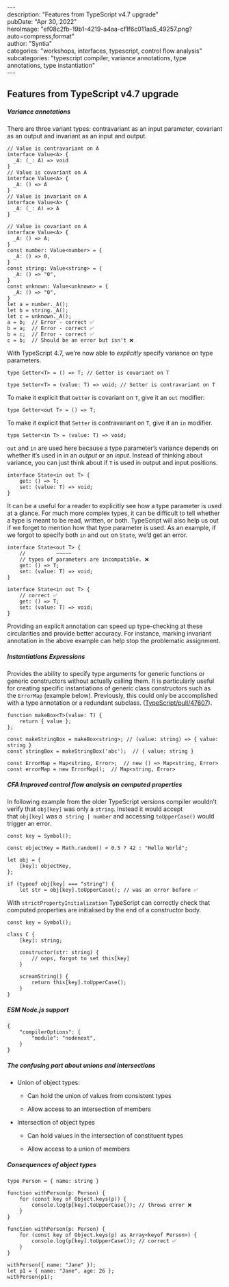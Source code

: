 \---  
description: "Features from TypeScript v4.7 upgrade"   
pubDate: "Apr 30, 2022"   
heroImage: "ef08c2fb-19b1-4219-a4aa-cf1f6c011aa5_49257.png?auto=compress,format"   
author: "Syntia"   
categories: "workshops, interfaces, typescript, control flow analysis"   
subcategories: "typescript compiler, variance annotations, type annotations, type instantiation"   
\---  

## **Features from TypeScript v4.7 upgrade**

##### **Variance annotations**

There are three variant types: contravariant as an input parameter, covariant as an output and invariant as an input and output.

```markup
// Value is contravariant on A
interface Value<A> {
  _A: (_: A) => void
}
// Value is covariant on A
interface Value<A> {
  _A: () => A
}
// Value is invariant on A
interface Value<A> {
  _A: (_: A) => A
}

```

```markup
// Value is covariant on A
interface Value<A> {
  _A: () => A;
}
const number: Value<number> = {
  _A: () => 0,
}
const string: Value<string> = {
  _A: () => "0",
}
const unknown: Value<unknown> = {
  _A: () => "0",
}
let a = number._A();
let b = string._A();
let c = unknown._A();
a = b;  // Error - correct ✅
b = a;  // Error - correct ✅
b = c;  // Error - correct ✅
c = b;  // Should be an error but isn't ❌

```

With TypeScript 4.7, we’re now able to _explicitly_ specify variance on type parameters.

```markup
type Getter<T> = () => T; // Getter is covariant on T

type Setter<T> = (value: T) => void; // Setter is contravariant on T

```

To make it explicit that `Getter` is covariant on `T`, give it an `out` modifier:

```markup
type Getter<out T> = () => T;

```

To make it explicit that `Setter` is contravariant on `T`, give it an `in` modifier.

```markup
type Setter<in T> = (value: T) => void;

```

`out` and `in` are used here because a type parameter’s variance depends on whether it’s used in in an _output_ or an _input_. Instead of thinking about variance, you can just think about if `T` is used in output and input positions.

```markup
interface State<in out T> {
    get: () => T;
    set: (value: T) => void;
}

```

It can be a useful for a reader to explicitly see how a type parameter is used at a glance. For much more complex types, it can be difficult to tell whether a type is meant to be read, written, or both. TypeScript will also help us out if we forget to mention how that type parameter is used. As an example, if we forgot to specify both `in` and `out` on `State`, we’d get an error.

```markup
interface State<out T> {
    //          ~~~~~
    // types of parameters are incompatible. ❌
    get: () => T;
    set: (value: T) => void;
}

interface State<in out T> {
    // correct ✅
    get: () => T;
    set: (value: T) => void;
}

```

Providing an explicit annotation can speed up type-checking at these circularities and provide better accuracy. For instance, marking invariant annotation in the above example can help stop the problematic assignment.

##### **Instantiations Expressions**

Provides the ability to specify type arguments for generic functions or generic constructors without actually calling them. It is particularly useful for creating specific instantiations of generic class constructors such as the `ErrorMap` (example below). Previously, this could only be accomplished with a type annotation or a redundant subclass. ([TypeScript/pull/47607](https://github.com/microsoft/TypeScript/pull/47607)).

```markup
function makeBox<T>(value: T) {
    return { value };
};

const makeStringBox = makeBox<string>; // (value: string) => { value: string }
const stringBox = makeStringBox('abc');  // { value: string }

const ErrorMap = Map<string, Error>;  // new () => Map<string, Error>
const errorMap = new ErrorMap();  // Map<string, Error>

```

##### **CFA Improved control flow analysis on computed properties**

In following example from the older TypeScript versions compiler wouldn’t verify that `obj[key]` was only a `string`. Instead it would accept that `obj[key]` was a  `string | number` and accessing `toUpperCase()` would trigger an error.

```markup
const key = Symbol();

const objectKey = Math.random() < 0.5 ? 42 : "Hello World";

let obj = {
    [key]: objectKey,
};

if (typeof obj[key] === "string") {
    let str = obj[key].toUpperCase(); // was an error before ✅

```

With `strictPropertyInitialization` TypeScript can correctly check that computed properties are initialised by the end of a constructor body.

```markup
const key = Symbol();

class C {
    [key]: string;

    constructor(str: string) {
        // oops, forgot to set this[key]
    }

    screamString() {
        return this[key].toUpperCase();
    }
}

```

##### **ESM Node.js support**

```markup
{
    "compilerOptions": {
        "module": "nodenext",
    }
}

```

##### **The confusing part about unions and intersections**

*   Union of object types:
    
    *   Can hold the union of values from consistent types
        
    *   Allow access to an intersection of members
        
*   Intersection of object types
    
    *   Can hold values in the intersection of constituent types
        
    *   Allow access to a union of members
        

##### **Consequences of object types**

```markup
type Person = { name: string }

function withPerson(p: Person) {
    for (const key of Object.keys(p)) {
        console.log(p[key].toUpperCase()); // throws error ❌
    }
}

function withPerson(p: Person) {
    for (const key of Object.keys(p) as Array<keyof Person>) {
        console.log(p[key].toUpperCase()); // correct ✅
    }
}

withPerson({ name: "Jane" });
let p1 = { name: "Jane", age: 26 };
withPerson(p1);

```